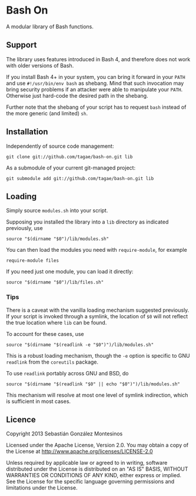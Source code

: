 Bash On
=======

A modular library of Bash functions.

Support
-------

The library uses features introduced in Bash 4, and therefore does not
work with older versions of Bash.

If you install Bash 4+ in your system, you can bring it forward in
your `PATH` and use `#!/usr/bin/env bash` as shebang. Mind that such
invocation may bring security problems if an attacker were able to
manipulate your `PATH`. Otherwise just hard-code the desired path in
the shebang.

Further note that the shebang of your script has to request `bash`
instead of the more generic (and limited) `sh`.


Installation
------------

Independently of source code management:

    git clone git://github.com/tagae/bash-on.git lib

As a submodule of your current git-managed project:

    git submodule add git://github.com/tagae/bash-on.git lib

Loading
-------

Simply source `modules.sh` into your script.

Supposing you installed the library into a `lib` directory as
indicated previously, use

    source "$(dirname "$0")/lib/modules.sh"

You can then load the modules you need with `require-module`, for
example

    require-module files

If you need just one module, you can load it directly:

    source "$(dirname "$0")/lib/files.sh"

### Tips

There is a caveat with the vanilla loading mechanism suggested
previously. If your script is invoked through a symlink, the location
of `$0` will not reflect the true location where `lib` can be found.

To account for these cases, use

    source "$(dirname "$(readlink -e "$0")")/lib/modules.sh"

This is a robust loading mechanism, though the `-e` option is specific
to GNU `readlink` from the `coreutils` package.

To use `readlink` portably across GNU and BSD, do

    source "$(dirname "$(readlink "$0" || echo "$0")")/lib/modules.sh"

This mechanism will resolve at most one level of symlink indirection,
which is sufficient in most cases.

Licence
-------

Copyright 2013 Sebastián González Montesinos

Licensed under the Apache License, Version 2.0.
You may obtain a copy of the License at
http://www.apache.org/licenses/LICENSE-2.0

Unless required by applicable law or agreed to in writing, software
distributed under the License is distributed on an "AS IS" BASIS,
WITHOUT WARRANTIES OR CONDITIONS OF ANY KIND, either express or
implied.  See the License for the specific language governing
permissions and limitations under the License.
